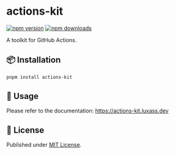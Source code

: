# actions-kit

[![npm version][npm-version-src]][npm-version-href]
[![npm downloads][npm-downloads-src]][npm-downloads-href]

A toolkit for GitHub Actions.

## 📦 Installation

```bash
pnpm install actions-kit
```

## 🚀 Usage

Please refer to the documentation: https://actions-kit.luxass.dev

## 📄 License

Published under [MIT License](./LICENSE).

[npm-version-src]: https://img.shields.io/npm/v/actions-kit?style=flat&colorA=18181B&colorB=4169E1
[npm-version-href]: https://npmjs.com/package/actions-kit
[npm-downloads-src]: https://img.shields.io/npm/dm/actions-kit?style=flat&colorA=18181B&colorB=4169E1
[npm-downloads-href]: https://npmjs.com/package/actions-kit
